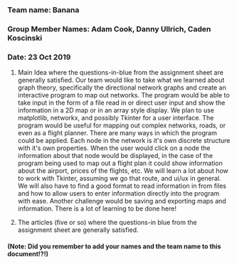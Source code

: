 ### Team name: Banana
### Group Member Names: Adam Cook, Danny Ullrich, Caden Koscinski
### Date: 23 Oct 2019

 1. Main Idea where the questions-in-blue from the assignment sheet are generally satisfied.
   Our team would like to take what we learned about graph theory, specifically the directional network graphs and create an interactive program to map out networks. The program would be able to take input in the form of a file read in or direct user input and show the information in a 2D map or in an array style display. We plan to use matplotlib, networkx, and possibly Tkinter for a user interface. The program would be useful for mapping out complex networks, roads, or even as a flight planner. There are many ways in which the program could be applied. Each node in the network is it's own discrete structure with it's own properties. When the user would click on a node the information about that node would be displayed, in the case of the program being used to map out a flight plan it could show information about the airport, prices of the flights, etc. We will learn a lot about how to work with Tkinter, assuming we go that route, and ui/ux in general. We will also have to find a good format to read information in from files and how to allow users to enter information directly into the program with ease. Another challenge would be saving and exporting maps and information. There is a lot of learning to be done here!


 2. The articles (five or so) where the questions-in blue from the assignment sheet are generally satisfied.




#### (Note: Did you remember to add your names and the team name to this document!?!)
